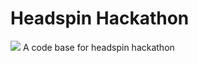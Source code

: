 # Headspin Hackathon

![](https://github.com/KrishnB/useremulationartist_headspinhackathon/workflows/Headspin%20Hackathon%20Automation%20CI/badge.svg)
A code base for headspin hackathon